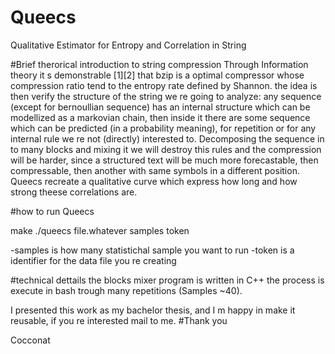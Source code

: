 # Queecs
Qualitative Estimator for Entropy and Correlation in String

#Brief therorical introduction to string compression
Through Information theory it s demonstrable [1][2] that bzip is a optimal compressor whose compression ratio tend to 
the entropy rate defined by Shannon.
the idea is then verify the structure of the string we re going to analyze:
any sequence (except for bernoullian sequence) has an internal structure which can be modellized as a markovian chain,
then inside it there are some sequence which can be predicted (in a probability meaning), for repetition
or for any internal rule we re not (directly) interested to.
Decomposing the sequence in to many blocks and mixing it we will destroy this rules and the compression will be harder,
since a structured text will be much more forecastable, then compressable, then another with same symbols in a different
position.
Queecs recreate a qualitative curve which express how long and how strong theese correlations are.

#how to run Queecs

make
./queecs file.whatever samples token

-samples is how many statistichal sample you want to run
-token is a identifier for the data file you re creating

#technical dettails
the blocks mixer program is written in C++
the process is execute in bash trough many repetitions (Samples ~40).

I presented this work as my bachelor thesis, and I m happy in make it reusable, if you re interested mail to me.
#Thank you

Cocconat
